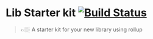 # Lib Starter kit [![Build Status](https://travis-ci.org/onedevstudio/lib-starter-kit.svg?branch=master)](https://travis-ci.org/onedevstudio/lib-starter-kit)

> 👉🏼 A starter kit for your new library using rollup

